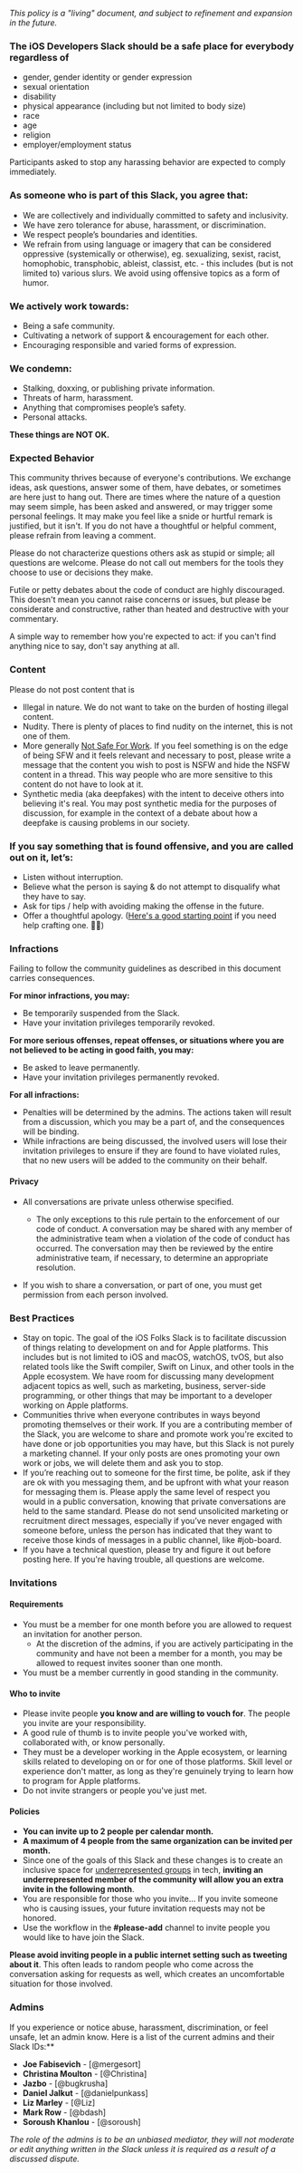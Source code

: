 *This policy is a "living" document, and subject to refinement and expansion in the future.*

### The **iOS Developers Slack** should be a safe place for everybody regardless of

- gender, gender identity or gender expression 
- sexual orientation
- disability
- physical appearance (including but not limited to body size)
- race
- age
- religion
- employer/employment status

Participants asked to stop any harassing behavior are expected to comply immediately.

### As someone who is part of this Slack, you agree that:

- We are collectively and individually committed to safety and inclusivity.
- We have zero tolerance for abuse, harassment, or discrimination.
- We respect people’s boundaries and identities.
- We refrain from using language or imagery that can be considered oppressive (systemically or otherwise), eg. sexualizing, sexist, racist, homophobic, transphobic, ableist, classist, etc. - this includes (but is not limited to) various slurs.
We avoid using offensive topics as a form of humor.

### We actively work towards:

- Being a safe community.
- Cultivating a network of support & encouragement for each other.
- Encouraging responsible and varied forms of expression.

### We condemn:

- Stalking, doxxing, or publishing private information.
- Threats of harm, harassment.
- Anything that compromises people’s safety.
- Personal attacks.

**These things are NOT OK.**

### Expected Behavior

This community thrives because of everyone's contributions. We exchange ideas, ask questions, answer some of them, have debates, or sometimes are here just to hang out. There are times where the nature of a question may seem simple, has been asked and answered, or may trigger some personal feelings. It may make you feel like a snide or hurtful remark is justified, but it isn't. If you do not have a thoughtful or helpful comment, please refrain from leaving a comment.

Please do not characterize questions others ask as stupid or simple; all questions are welcome. Please do not call out members for the tools they choose to use or decisions they make.

Futile or petty debates about the code of conduct are highly discouraged. This doesn't mean you cannot raise concerns or issues, but please be considerate and constructive, rather than heated and destructive with your commentary.

A simple way to remember how you're expected to act: if you can't find anything nice to say, don't say anything at all.

### Content

Please do not post content that is
- Illegal in nature. We do not want to take on the burden of hosting illegal content.
- Nudity. There is plenty of places to find nudity on the internet, this is not one of them.
- More generally [Not Safe For Work](https://www.dictionary.com/browse/nsfw). If you feel something is on the edge of being SFW and it feels relevant and necessary to post, please write a message that the content you wish to post is NSFW and hide the NSFW content in a thread. This way people who are more sensitive to this content do not have to look at it.
- Synthetic media (aka deepfakes) with the intent to deceive others into believing it's real. You may post synthetic media for the purposes of discussion, for example in the context of a debate about how a deepfake is causing problems in our society.

### If you say something that is found offensive, and you are called out on it, let’s:

- Listen without interruption.
- Believe what the person is saying & do not attempt to disqualify what they have to say.
- Ask for tips / help with avoiding making the offense in the future.
- Offer a thoughtful apology. ([Here's a good starting point](https://www.health.harvard.edu/blog/the-art-of-a-heartfelt-apology-2021041322366) if you need help crafting one. 🙏🏼)

### Infractions

Failing to follow the community guidelines as described in this document carries consequences. 

**For minor infractions, you may:**
- Be temporarily suspended from the Slack.
- Have your invitation privileges temporarily revoked.

**For more serious offenses, repeat offenses, or situations where you are not believed to be acting in good faith, you may:**
- Be asked to leave permanently.
- Have your invitation privileges permanently revoked.

**For all infractions:**

- Penalties will be determined by the admins. The actions taken will result from a discussion, which you may be a part of, and the consequences will be binding.
- While infractions are being discussed, the involved users will lose their invitation privileges to ensure if they are found to have violated rules, that no new users will be added to the community on their behalf.

#### Privacy
- All conversations are private unless otherwise specified. 
  - The only exceptions to this rule pertain to the enforcement of our code of conduct. A conversation may be shared with any member of the administrative team when a violation of the code of conduct has occurred. The conversation may then be reviewed by the entire administrative team, if necessary, to determine an appropriate resolution.

- If you wish to share a conversation, or part of one, you must get permission from each person involved.

### Best Practices
- Stay on topic. The goal of the iOS Folks Slack is to facilitate discussion of things relating to development on and for Apple platforms. This includes but is not limited to iOS and macOS, watchOS, tvOS, but also related tools like the Swift compiler, Swift on Linux, and other tools in the Apple ecosystem. We have room for discussing many development adjacent topics as well, such as marketing, business, server-side programming, or other things that may be important to a developer working on Apple platforms.
- Communities thrive when everyone contributes in ways beyond promoting themselves or their work. If you are a contributing member of the Slack, you are welcome to share and promote work you're excited to have done or job opportunities you may have, but this Slack is not purely a marketing channel. If your only posts are ones promoting your own work or jobs, we will delete them and ask you to stop.
- If you’re reaching out to someone for the first time, be polite, ask if they are ok with you messaging them, and be upfront with what your reason for messaging them is. Please apply the same level of respect you would in a public conversation, knowing that private conversations are held to the same standard. Please do not send unsolicited marketing or recruitment direct messages, especially if you’ve never engaged with someone before, unless the person has indicated that they want to receive those kinds of messages in a public channel, like #job-board.
- If you have a technical question, please try and figure it out before posting here. If you're having trouble, all questions are welcome.

### Invitations

#### Requirements
- You must be a member for one month before you are allowed to request an invitation for another person.
  - At the discretion of the admins, if you are actively participating in the community and have not been a member for a month, you may be allowed to request invites sooner than one month.
- You must be a member currently in good standing in the community.

#### Who to invite

- Please invite people **you know and are willing to vouch for**. The people you invite are your responsibility.
- A good rule of thumb is to invite people you've worked with, collaborated with, or know personally.
- They must be a developer working in the Apple ecosystem, or learning skills related to developing on or for one of those platforms. Skill level or experience don't matter, as long as they're genuinely trying to learn how to program for Apple platforms.
- Do not invite strangers or people you've just met.

#### Policies
- **You can invite up to 2 people per calendar month.**
- **A maximum of 4 people from the same organization can be invited per month.**
- Since one of the goals of this Slack and these changes is to create an inclusive space for [underrepresented groups](https://en.wikipedia.org/wiki/Underrepresented_group#Underrepresented_groups_in_STEM) in tech, **inviting an underrepresented member of the community will allow you an extra invite in the following month**.
- You are responsible for those who you invite... If you invite someone who is causing issues, your future invitation requests may not be honored.
- Use the workflow in the **#please-add** channel to invite people you would like to have join the Slack.

**Please avoid inviting people in a public internet setting such as tweeting about it**. This often leads to random people who come across the conversation asking for requests as well, which creates an uncomfortable situation for those involved.


### Admins
If you experience or notice abuse, harassment, discrimination, or feel unsafe, let an admin know. Here is a list of the current admins and their Slack IDs:**

* **Joe Fabisevich** - [@mergesort]
* **Christina Moulton** - [@Christina]
* **Jazbo** - [@bugkrusha]
* **Daniel Jalkut** - [@danielpunkass]
* **Liz Marley** - [@Liz]
* **Mark Row** - [@bdash]
* **Soroush Khanlou** - [@soroush]

*The role of the admins is to be an unbiased mediator, they will not moderate or edit anything written in the Slack unless it is required as a result of a discussed dispute.*
